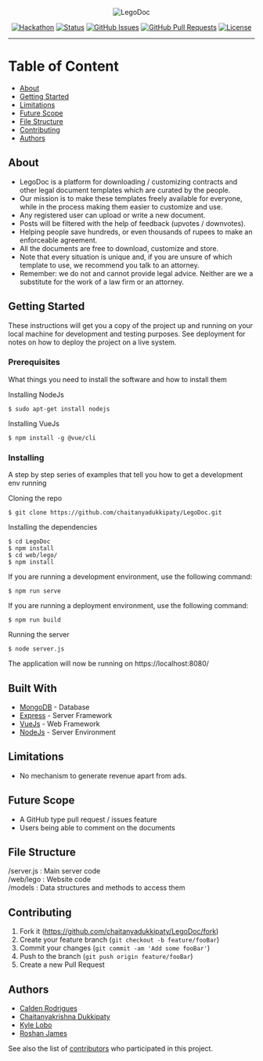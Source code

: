 <div align="center">

  ![LegoDoc](https://imgur.com/cRFAecF.png)

  [![Hackathon](https://img.shields.io/badge/hackathon-Mumbai-orange.svg)](http://mumbaihackathon.in/) 
  [![Status](https://img.shields.io/badge/status-active-green.svg)]()
  [![GitHub Issues](https://img.shields.io/github/issues/chaitanyadukkipaty/LegoDoc.svg)](https://github.com/chaitanyadukkipaty/LegoDoc/issues)
  [![GitHub Pull Requests](https://img.shields.io/github/issues-pr/chaitanyadukkipaty/LegoDoc.svg)](https://github.com/chaitanyadukkipaty/LegoDoc/pulls)
  [![License](https://img.shields.io/badge/license-GNU-blue.svg)](LICENSE.md)

</div>

---

# Table of Content
+ [About](#description)
+ [Getting Started](#getting_started)
+ [Limitations](#limitations)
+ [Future Scope](#future_scope)
+ [File Structure](#file_structure)
+ [Contributing](#contributing)
+ [Authors](#authors)

## About<a name="description"></a>
+ LegoDoc is a platform for downloading / customizing contracts and other legal document templates which are curated by the people.
+ Our mission is to make these templates freely available for everyone, while in the process making them easier to customize and use.
+ Any registered user can upload or write a new document.
+ Posts will be filtered with the help of feedback (upvotes / downvotes).
+ Helping people save hundreds, or even thousands of rupees to make an enforceable agreement.
+ All the documents are free to download, customize and store.
+ Note that every situation is unique and, if you are unsure of which template to use, we recommend you talk to an attorney.
+ Remember: we do not and cannot provide legal advice. Neither are we a substitute for the work of a law firm or an attorney. 

## Getting Started<a name="getting_started"></a>

These instructions will get you a copy of the project up and running on your local machine for development and testing purposes. See deployment for notes on how to deploy the project on a live system.

### Prerequisites

What things you need to install the software and how to install them

Installing NodeJs
```
$ sudo apt-get install nodejs
```
Installing VueJs
```
$ npm install -g @vue/cli
```
### Installing

A step by step series of examples that tell you how to get a development env running

Cloning the repo
```
$ git clone https://github.com/chaitanyadukkipaty/LegoDoc.git
```
Installing the dependencies
```
$ cd LegoDoc
$ npm install
$ cd web/lego/
$ npm install
```
If you are running a development environment, use the following command:
```
$ npm run serve 
```
If you are running a deployment environment, use the following command:
```
$ npm run build
```

Running the server
```
$ node server.js
```
The application will now be running on https://localhost:8080/

## Built With<a name="built_with"></a>
+ [MongoDB](https://www.mongodb.com/) - Database
+ [Express](https://expressjs.com/) - Server Framework
+ [VueJs](https://vuejs.org/) - Web Framework
+ [NodeJs](https://nodejs.org/en/) - Server Environment

## Limitations<a name="limitations"></a>
+ No mechanism to generate revenue apart from ads.

## Future Scope<a name="future_scope"></a>
+ A GitHub type pull request / issues feature
+ Users being able to comment on the documents

## File Structure <a name="file_structure"></a>
/server.js  : Main server code <br>
/web/lego  : Website code <br>
/models     : Data structures and methods to access them <br>

## Contributing<a name="contributing"></a>

1. Fork it (<https://github.com/chaitanyadukkipaty/LegoDoc/fork>)
2. Create your feature branch (`git checkout -b feature/fooBar`)
3. Commit your changes (`git commit -am 'Add some fooBar'`)
4. Push to the branch (`git push origin feature/fooBar`)
5. Create a new Pull Request

## Authors<a name="authors"></a>

+ [Calden Rodrigues](https://github.com/caldenrodrigues) <br>
+ [Chaitanyakrishna Dukkipaty](https://github/chaitanyadukkipaty) <br>
+ [Kyle Lobo](https://github.com/kylelobo) <br>
+ [Roshan James](https://github.com/sephiroth7712) <br>

See also the list of [contributors](https://github.com/chaitanyadukkipaty/LegoDoc/contributors) who participated in this project.

